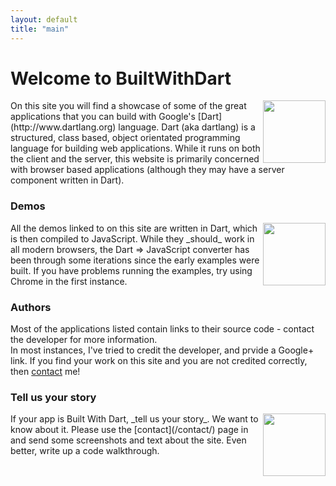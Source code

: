 ```yaml
---
layout: default
title: "main"
---
```


# Welcome to BuiltWithDart

<img src="/projects/games/rpcgame/rpcgame.png" style="float:right; width:100px">
On this site you will find a showcase of some of the great applications that 
you can build with Google's [Dart](http://www.dartlang.org) language.  
Dart (aka dartlang) is a structured, class based, object orientated 
programming language for building web applications.  
While it runs on both the client and the server, this website is primarily 
concerned with browser based applications (although they may have 
a server component written in Dart).

### Demos

<img src="/projects/frameworks/buckshot/buckshot_calc.png" style="float:right; width:100px">
All the demos linked to on this site are written in Dart, which is then compiled 
to JavaScript.  While they _should_ work in all modern browsers, the Dart => JavaScript 
converter has been through some iterations since the early examples were built.  If you
 have problems running the examples, try using Chrome in the first instance.

### Authors
 
Most of the applications listed contain links to their source code - contact the developer for more information.  
In most instances, I've tried to credit the developer, and prvide a Google+ link.  If you find your work on this site
and you are not credited correctly, then [contact](/contact/) me!

### Tell us your story

<img src="/projects/apps/todomvc/todomvc.png" style="float:right; width:100px"> 
If your app is Built With Dart, _tell us your story_.  We want to know about it.  Please use the [contact](/contact/) page
in and send some screenshots and text about the site.  Even better, write up a code walkthrough.


